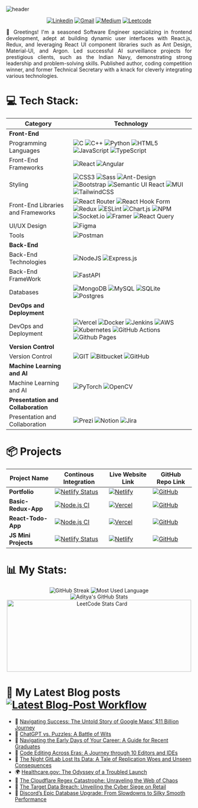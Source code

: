 <!--
[![](https://visitcount.itsvg.in/api?id=Aditya-Armal&icon=0&color=0)](https://visitcount.itsvg.in)

### ✍️ Random Dev Quote
![](https://quotes-github-readme.vercel.app/api?type=horizontal&theme=default)
<h1 align="center">Hi 👋, I'm Aditya Armal</h1>

| **API and Query Language**          |                                                           |
| API Development and Query Language | ![GraphQL](https://img.shields.io/badge/-GraphQL-E10098?style=for-the-badge&logo=graphql&logoColor=white) ![Apollo-GraphQL](https://img.shields.io/badge/-ApolloGraphQL-311C87?style=for-the-badge&logo=apollo-graphql) |
<a href="https://leetcode.com/AdiArmal/"><img src="https://img.shields.io/badge/-LeetCode-FFA116?style=for-the-badge&logo=LeetCode&logoColor=black"></a>

-->

![header](https://capsule-render.vercel.app/api?type=waving&color=gradient&height=300&section=header&text=Aditya%20Armal&fontSize=90&animation=fadeIn&fontAlignY=38&desc=Frontend%20Dev&descAlignY=55&descAlign=71&descSize=31)

<div align="center" text>
  
[![Linkedin](https://img.shields.io/badge/-LinkedIn-blue?style=for-the-badge&logo=Linkedin&logoColor=white)](https://www.linkedin.com/in/aditya-armal/)
[![Gmail](https://img.shields.io/badge/-Gmail-c14438?style=for-the-badge&logo=Gmail&logoColor=white)](mailto:mr.adityaarmal@gmail.com)
[![Medium](https://img.shields.io/badge/Medium-12100E?style=for-the-badge&logo=medium&logoColor=white)](https://medium.com/@aditya-armal)
[![Leetcode](https://img.shields.io/badge/-LeetCode-FFA116?style=for-the-badge&logo=LeetCode&logoColor=black)](https://leetcode.com/AdiArmal/)

</div>

<p align="justify">
👋 Greetings! I'm a seasoned Software Engineer specializing in frontend development, adept at building dynamic user interfaces with React.js, Redux, and leveraging React UI component libraries such as Ant Design, Material-UI, and Argon. Led successful AI surveillance projects for prestigious clients, such as the Indian Navy, demonstrating strong leadership and problem-solving skills. Published author, coding competition winner, and former Technical Secretary with a knack for cleverly integrating various technologies.
</p>

# 💻 Tech Stack:

| **Category**                        | **Technology**                                             |
|------------------------------------|-----------------------------------------------------------|
| **Front-End**                       |                                                           |
| Programming Languages              | ![C](https://img.shields.io/badge/c-%2300599C.svg?style=for-the-badge&logo=c&logoColor=white) ![C++](https://img.shields.io/badge/c++-%2300599C.svg?style=for-the-badge&logo=c%2B%2B&logoColor=white) ![Python](https://img.shields.io/badge/python-3670A0?style=for-the-badge&logo=python&logoColor=ffdd54) ![HTML5](https://img.shields.io/badge/html5-%23E34F26.svg?style=for-the-badge&logo=html5&logoColor=white) ![JavaScript](https://img.shields.io/badge/javascript-%23323330.svg?style=for-the-badge&logo=javascript&logoColor=%23F7DF1E) ![TypeScript](https://img.shields.io/badge/typescript-%23007ACC.svg?style=for-the-badge&logo=typescript&logoColor=white) |
| Front-End Frameworks               | ![React](https://img.shields.io/badge/react-%2320232a.svg?style=for-the-badge&logo=react&logoColor=%2361DAFB) ![Angular](https://img.shields.io/badge/angular-%23DD0031.svg?style=for-the-badge&logo=angular&logoColor=white) |
| Styling                            | ![CSS3](https://img.shields.io/badge/css3-%231572B6.svg?style=for-the-badge&logo=css3&logoColor=white) ![Sass](https://img.shields.io/badge/Sass-CC6699?style=for-the-badge&logo=Sass&logoColor=FFFFFF) ![Ant-Design](https://img.shields.io/badge/-AntDesign-%230170FE?style=for-the-badge&logo=ant-design&logoColor=white) ![Bootstrap](https://img.shields.io/badge/bootstrap-%238511FA.svg?style=for-the-badge&logo=bootstrap&logoColor=white) ![Semantic UI React](https://img.shields.io/badge/Semantic%20UI%20React-%2335BDB2.svg?style=for-the-badge&logo=SemanticUIReact&logoColor=white) ![MUI](https://img.shields.io/badge/MUI-%230081CB.svg?style=for-the-badge&logo=mui&logoColor=white) ![TailwindCSS](https://img.shields.io/badge/tailwindcss-%2338B2AC.svg?style=for-the-badge&logo=tailwind-css&logoColor=white) |
| Front-End Libraries and Frameworks  | ![React Router](https://img.shields.io/badge/React_Router-CA4245?style=for-the-badge&logo=react-router&logoColor=white) ![React Hook Form](https://img.shields.io/badge/React%20Hook%20Form-%23EC5990.svg?style=for-the-badge&logo=reacthookform&logoColor=white) ![Redux](https://img.shields.io/badge/redux-%23593d88.svg?style=for-the-badge&logo=redux&logoColor=white) ![ESLint](https://img.shields.io/badge/ESLint-4B3263?style=for-the-badge&logo=eslint&logoColor=white) ![Chart.js](https://img.shields.io/badge/chart.js-F5788D.svg?style=for-the-badge&logo=chart.js&logoColor=white) ![NPM](https://img.shields.io/badge/NPM-%23CB3837.svg?style=for-the-badge&logo=npm&logoColor=white) ![Socket.io](https://img.shields.io/badge/Socket.io-black?style=for-the-badge&logo=socket.io&badgeColor=010101) ![Framer](https://img.shields.io/badge/Framer-black?style=for-the-badge&logo=framer&logoColor=blue) ![React Query](https://img.shields.io/badge/-React%20Query-FF4154?style=for-the-badge&logo=react%20query&logoColor=white)|
| UI/UX Design                       | ![Figma](https://img.shields.io/badge/figma-%23F24E1E.svg?style=for-the-badge&logo=figma&logoColor=white) |
| Tools                              | ![Postman](https://img.shields.io/badge/Postman-FF6C37?style=for-the-badge&logo=postman&logoColor=white)  |
| **Back-End**                        |                                                           |
| Back-End Technologies              | ![NodeJS](https://img.shields.io/badge/node.js-6DA55F?style=for-the-badge&logo=node.js&logoColor=white) ![Express.js](https://img.shields.io/badge/express.js-%23404d59.svg?style=for-the-badge&logo=express&logoColor=%2361DAFB) |
|Back-End FrameWork | ![FastAPI](https://img.shields.io/badge/FastAPI-005571?style=for-the-badge&logo=fastapi) |
| Databases                          | ![MongoDB](https://img.shields.io/badge/MongoDB-%234ea94b.svg?style=for-the-badge&logo=mongodb&logoColor=white) ![MySQL](https://img.shields.io/badge/mysql-%2300000f.svg?style=for-the-badge&logo=mysql&logoColor=white) ![SQLite](https://img.shields.io/badge/sqlite-%2307405e.svg?style=for-the-badge&logo=sqlite&logoColor=white) ![Postgres](https://img.shields.io/badge/postgres-%23316192.svg?style=for-the-badge&logo=postgresql&logoColor=white) |
| **DevOps and Deployment**           |                                                           |
| DevOps and Deployment              |  ![Vercel](https://img.shields.io/badge/vercel-%23000000.svg?style=for-the-badge&logo=vercel&logoColor=white) ![Docker](https://img.shields.io/badge/docker-%230db7ed.svg?style=for-the-badge&logo=docker&logoColor=white) ![Jenkins](https://img.shields.io/badge/jenkins-%232C5263.svg?style=for-the-badge&logo=jenkins&logoColor=white) ![AWS](https://img.shields.io/badge/AWS-%23FF9900.svg?style=for-the-badge&logo=amazon-aws&logoColor=white) ![Kubernetes](https://img.shields.io/badge/kubernetes-%23326ce5.svg?style=for-the-badge&logo=kubernetes&logoColor=white) ![GitHub Actions](https://img.shields.io/badge/github%20actions-%232671E5.svg?style=for-the-badge&logo=githubactions&logoColor=white) ![Github Pages](https://img.shields.io/badge/github%20pages-121013?style=for-the-badge&logo=github&logoColor=white) |
| **Version Control**                 |                                                           |
| Version Control                    | ![GIT](https://img.shields.io/badge/Git-fc6d26?style=for-the-badge&logo=git&logoColor=white) ![Bitbucket](https://img.shields.io/badge/bitbucket-%230047B3.svg?style=for-the-badge&logo=bitbucket&logoColor=white) ![GitHub](https://img.shields.io/badge/github-%23121011.svg?style=for-the-badge&logo=github&logoColor=white) |
| **Machine Learning and AI**        |                                                           |
| Machine Learning and AI            | ![PyTorch](https://img.shields.io/badge/PyTorch-%23EE4C2C.svg?style=for-the-badge&logo=PyTorch&logoColor=white) ![OpenCV](https://img.shields.io/badge/opencv-%23white.svg?style=for-the-badge&logo=opencv&logoColor=white) |
| **Presentation and Collaboration**  |                                                           |
| Presentation and Collaboration      | ![Prezi](https://img.shields.io/badge/Prezi-%23000000.svg?style=for-the-badge&logo=Prezi&logoColor=white) ![Notion](https://img.shields.io/badge/Notion-%23000000.svg?style=for-the-badge&logo=notion&logoColor=white) ![Jira](https://img.shields.io/badge/jira-%230A0FFF.svg?style=for-the-badge&logo=jira&logoColor=white) |

# 📦 Projects
<div align="center">
  
| Project Name        | Continous Integration | Live Website Link | GitHub Repo Link |
|---------------------|------------|-------------------|-----------------|
|**Portfolio**|[![Netlify Status](https://api.netlify.com/api/v1/badges/2da5dd71-74f5-438b-aa2a-f4458524f25b/deploy-status)](https://app.netlify.com/sites/aditya-armal/deploys)|[![Netlify](https://img.shields.io/badge/netlify-%23000000.svg?style=for-the-badge&logo=netlify&logoColor=#00C7B7)](https://aditya-armal.netlify.app/)|[![GitHub](https://img.shields.io/badge/GitHub-181717?style=for-the-badge&logo=GitHub&logoColor=FFFFFF)]()|
| **Basic-Redux-App**     | [![Node.js CI](https://github.com/Aditya-Armal/Basic-Redux-App/actions/workflows/main.yml/badge.svg?branch=main)](https://github.com/Aditya-Armal/Basic-Redux-App/actions/workflows/main.yml) | [![Vercel](https://img.shields.io/badge/Vercel-000000?style=for-the-badge&logo=Vercel&logoColor=FFFFFF)](https://basic-redux-app.vercel.app/) | [![GitHub](https://img.shields.io/badge/GitHub-181717?style=for-the-badge&logo=GitHub&logoColor=FFFFFF)](https://github.com/Aditya-Armal/Basic-Redux-App/) |
| **React-Todo-App**      | [![Node.js CI](https://github.com/Aditya-Armal/reactjs-todo-app/actions/workflows/node.js.yml/badge.svg)](https://github.com/Aditya-Armal/reactjs-todo-app/actions/workflows/node.js.yml) | [![Vercel](https://img.shields.io/badge/Vercel-000000?style=for-the-badge&logo=Vercel&logoColor=FFFFFF)](https://adityaarmal-todo-app.vercel.app/) | [![GitHub](https://img.shields.io/badge/GitHub-181717?style=for-the-badge&logo=GitHub&logoColor=FFFFFF)](https://github.com/Aditya-Armal/reactjs-todo-app) |
| **JS Mini Projects**    | [![Netlify Status](https://api.netlify.com/api/v1/badges/791a569e-65d0-4514-a083-0670dc7a376c/deploy-status)](https://app.netlify.com/sites/wondrous-dieffenbachia-f5a063/deploys) | [![Netlify](https://img.shields.io/badge/netlify-%23000000.svg?style=for-the-badge&logo=netlify&logoColor=#00C7B7)](https://github.com/Aditya-Armal/js-mini-project) | [![GitHub](https://img.shields.io/badge/GitHub-181717?style=for-the-badge&logo=GitHub&logoColor=FFFFFF)](https://github.com/Aditya-Armal/js-mini-project) |

</div>

# 📊 My Stats:
<div align="center">
  
![GitHub Streak](https://github-aditya-armal-streak-stats.vercel.app?user=Aditya-Armal)
![Most Used Language](https://github-readme-stats.vercel.app/api/top-langs/?username=Aditya-Armal&theme=default&hide_border=false&include_all_commits=true&count_private=true&layout=compact&langs_count=8)
<br>
![Aditya's GitHub Stats](https://github-readme-stats.vercel.app/api?username=Aditya-Armal&show_icons=true&theme=default)
<a href="https://leetcode.com/AdiArmal/">
<img alt="LeetCode Stats Card" src="https://leetcard.jacoblin.cool/AdiArmal?theme=light&font=Convergence" height="195" width="500"/>
</a>
</div>

# 📝 My Latest Blog posts [![Latest Blog-Post Workflow](https://github.com/Aditya-Armal/Aditya-Armal/actions/workflows/blog-post-workflow.yml/badge.svg?branch=main)](https://github.com/Aditya-Armal/Aditya-Armal/actions/workflows/blog-post-workflow.yml)
<!-- BLOG-POST-LIST:START -->
 - 📌 [Navigating Success: The Untold Story of Google Maps’ $11 Billion Journey](https://aditya-armal.medium.com/navigating-success-the-untold-story-of-google-maps-11-billion-journey-3d07c5749fb3?source=rss-d9f1d8504b07------2)
 - 📝 [ChatGPT vs. Puzzles: A Battle of Wits](https://aditya-armal.medium.com/chatgpt-vs-puzzles-a-battle-of-wits-c9fb8d27f41f?source=rss-d9f1d8504b07------2)
 - 🌟 [Navigating the Early Days of Your Career: A Guide for Recent Graduates](https://aditya-armal.medium.com/navigating-the-early-days-of-your-career-a-guide-for-recent-graduates-2274adedb418?source=rss-d9f1d8504b07------2)
 - 💯 [Code Editing Across Eras: A Journey through 10 Editors and IDEs](https://aditya-armal.medium.com/code-editing-across-eras-a-journey-through-10-editors-and-ides-0fee72c16849?source=rss-d9f1d8504b07------2)
 - 🚀 [The Night GitLab Lost Its Data: A Tale of Replication Woes and Unseen Consequences](https://aditya-armal.medium.com/the-night-gitlab-lost-its-data-a-tale-of-replication-woes-and-unseen-consequences-aa2dc85fdf36?source=rss-d9f1d8504b07------2)
 - 🌍 [Healthcare.gov: The Odyssey of a Troubled Launch](https://aditya-armal.medium.com/healthcare-gov-the-odyssey-of-a-troubled-launch-91197f02b0cf?source=rss-d9f1d8504b07------2)
 - 🌟 [The Cloudflare Regex Catastrophe: Unraveling the Web of Chaos](https://osintteam.blog/the-cloudflare-regex-catastrophe-unraveling-the-web-of-chaos-2bd4a5b45766?source=rss-d9f1d8504b07------2)
 - 💯 [The Target Data Breach: Unveiling the Cyber Siege on Retail](https://osintteam.blog/the-target-data-breach-unveiling-the-cyber-siege-on-retail-fe711077e91f?source=rss-d9f1d8504b07------2)
 - 📝 [Discord’s Epic Database Upgrade: From Slowdowns to Silky Smooth Performance](https://aditya-armal.medium.com/discords-epic-database-upgrade-from-slowdowns-to-silky-smooth-performance-4cc3d02d7897?source=rss-d9f1d8504b07------2)<!-- BLOG-POST-LIST:END -->

